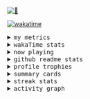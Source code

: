 [![🐙](https://hits.seeyoufarm.com/api/count/incr/badge.svg?url=https%3A%2F%2Fgithub.com%2Fktnkk%2Fhit-counter&count_bg=%23070707&title_bg=%23070707&icon=&icon_color=%23E7E7E7&title=visitors&edge_flat=true)](https://hits.seeyoufarm.com)

[![wakatime](https://wakatime.com/badge/user/43ee8060-219a-4cc8-b7a0-9a681ab5a8a7.svg)](https://wakatime.com/@43ee8060-219a-4cc8-b7a0-9a681ab5a8a7)

<details>
  <summary> <samp>my metrics</samp></summary>
  
  <br>
  
 ![🐳](https://github.com/kkhys/kkhys/blob/main/github-metrics.svg)
  
  ***
</details>

<details>
  <summary> <samp>wakaTime stats</samp></summary>
  
  <br>
  
<!--START_SECTION:waka-->
![Code Time](http://img.shields.io/badge/Code%20Time-2%2C048%20hrs%2020%20mins-blue)

**🐱 My GitHub Data** 

> 📦 4.9 MB Used in GitHub's Storage 
 > 
> 🏆 1,146 Contributions in the Year 2023
 > 
> 💼 Opted to Hire
 > 
> 📜 9 Public Repositories 
 > 
> 🔑 23 Private Repositories 
 > 
**I'm an Early 🐤** 

```text
🌞 Morning                4666 commits        █████████░░░░░░░░░░░░░░░░   37.95 % 
🌆 Daytime                2572 commits        █████░░░░░░░░░░░░░░░░░░░░   20.92 % 
🌃 Evening                3800 commits        ████████░░░░░░░░░░░░░░░░░   30.91 % 
🌙 Night                  1256 commits        ███░░░░░░░░░░░░░░░░░░░░░░   10.22 % 
```
📅 **I'm Most Productive on Monday** 

```text
Monday                   2019 commits        ████░░░░░░░░░░░░░░░░░░░░░   16.42 % 
Tuesday                  1850 commits        ████░░░░░░░░░░░░░░░░░░░░░   15.05 % 
Wednesday                1879 commits        ████░░░░░░░░░░░░░░░░░░░░░   15.28 % 
Thursday                 1737 commits        ████░░░░░░░░░░░░░░░░░░░░░   14.13 % 
Friday                   1719 commits        ███░░░░░░░░░░░░░░░░░░░░░░   13.98 % 
Saturday                 1509 commits        ███░░░░░░░░░░░░░░░░░░░░░░   12.27 % 
Sunday                   1581 commits        ███░░░░░░░░░░░░░░░░░░░░░░   12.86 % 
```


📊 **This Week I Spent My Time On** 

```text
🕑︎ Time Zone: Asia/Tokyo

💬 Programming Languages: 
Other                    37 hrs 24 mins      █████████████████░░░░░░░░   69.78 % 
TypeScript               5 hrs 18 mins       ██░░░░░░░░░░░░░░░░░░░░░░░   09.89 % 
Java                     3 hrs 53 mins       ██░░░░░░░░░░░░░░░░░░░░░░░   07.25 % 
MDX                      1 hr 45 mins        █░░░░░░░░░░░░░░░░░░░░░░░░   03.26 % 
HTML                     1 hr 28 mins        █░░░░░░░░░░░░░░░░░░░░░░░░   02.75 % 

🔥 Editors: 
Chrome                   37 hrs 19 mins      █████████████████░░░░░░░░   69.62 % 
IntelliJ                 10 hrs 34 mins      █████░░░░░░░░░░░░░░░░░░░░   19.74 % 
WebStorm                 5 hrs 36 mins       ███░░░░░░░░░░░░░░░░░░░░░░   10.46 % 
DataGrip                 5 mins              ░░░░░░░░░░░░░░░░░░░░░░░░░   00.18 % 

💻 Operating System: 
Mac                      53 hrs 35 mins      █████████████████████████   100.00 % 
```


 Last Updated on 2023/12/01 18:36:49 UTC
<!--END_SECTION:waka-->
  
  ***
</details>


<details>
  <summary> <samp>now playing</samp></summary>
  
  <br>
 
 [![🐟](https://spotify-github-profile.vercel.app/api/view?uid=31ryofms4dnv7mrohhepo4c4zgqu&cover_image=true&theme=default&show_offline=false&background_color=121212&bar_color=53b14f&bar_color_cover=false)](https://open.spotify.com/user/31ryofms4dnv7mrohhepo4c4zgqu)
  
  ***
</details>

<details>
  <summary> <samp>github readme stats</samp></summary>
  
  <br>
  
 <p align="left"> 
  <img alt="🐠" src="https://github-readme-stats.vercel.app/api?username=kkhys&count_private=true&show_icons=true&theme=dark&include_all_commits=true" />
  <img alt="🐟" src="https://github-readme-stats.vercel.app/api/top-langs/?username=kkhys&layout=compact&theme=dark&langs_count=10&hide=HTML,CSS,SCSS" />
</p>
  
  ***
</details>

<details>
  <summary> <samp>profile trophies</samp></summary>
  
  <br>
  
  [![🐬](https://github-profile-trophy.vercel.app/?username=kkhys&rank=SECRET,SSS,SS,S,AAA,AA,A&theme=darkhub&row=1&margin-w=10&no-bg=true)](https://github.com/ryo-ma/github-profile-trophy)
  
  ***
</details>

<details>
  <summary> <samp>summary cards</samp></summary>
  
  <br>
  
  ![🐋](https://github-profile-summary-cards.vercel.app/api/cards/profile-details?username=kkhys&theme=github_dark)
  ![🦑](https://github-profile-summary-cards.vercel.app/api/cards/repos-per-language?username=kkhys&theme=github_dark)
  ![🦭](https://github-profile-summary-cards.vercel.app/api/cards/most-commit-language?username=kkhys&theme=github_dark)
  ![🦀](https://github-profile-summary-cards.vercel.app/api/cards/stats?username=kkhys&theme=github_dark)
  ![🦈](https://github-profile-summary-cards.vercel.app/api/cards/productive-time?username=kkhys&theme=github_dark)
  
  ***
</details>

<details>
  <summary> <samp>streak stats</samp></summary>
  
  <br>
  
  [![🐠](http://github-readme-streak-stats.herokuapp.com?user=kkhys&theme=dark)](https://git.io/streak-stats)
  
  ***
</details>

<details>
  <summary> <samp>activity graph</samp></summary>
  
  <br>
  
  [![🐡](https://github-readme-activity-graph.cyclic.app/graph?username=kkhys&theme=xcode)](https://github.com/ashutosh00710/github-readme-activity-graph)
  
  ***
</details>
